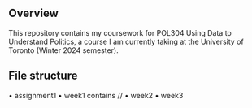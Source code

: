 ## Overview
This repository contains my coursework for POL304 Using Data to Understand Politics, a course I am currently taking at the University of Toronto (Winter 2024 semester).

## File structure
• assignment1
• week1 contains //
• week2
• week3

